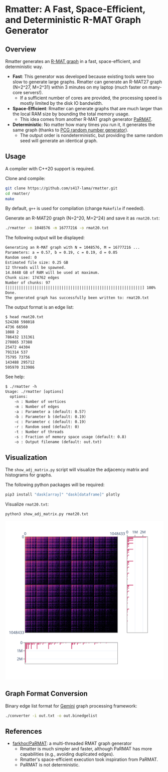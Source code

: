 # Rmatter: A Fast, Space-Efficient, and Deterministic R-MAT Graph Generator

## Overview

Rmatter generates an [R-MAT graph](https://www.cs.cmu.edu/~christos/PUBLICATIONS/siam04.pdf) in a fast, space-efficient, and deterministic way.

- **Fast**: This generator was developed because existing tools were too slow to generate large graphs. Rmatter can generate an R-MAT27 graph (N=2^27, M=2^31) within 3 minutes on my laptop (much faster on many-core servers!).
    - If a sufficient number of cores are provided, the processing speed is mostly limited by the disk IO bandwidth.
- **Space-Efficient**: Rmatter can generate graphs that are much larger than the local RAM size by bounding the total memory usage.
    - This idea comes from another R-MAT graph generator [PaRMAT](https://github.com/farkhor/PaRMAT).
- **Deterministic**: No matter how many times you run it, it generates the same graph (thanks to [PCG random number generator](https://www.pcg-random.org)).
    - The output order is nondeterministic, but providing the same random seed will generate an identical graph.

## Usage

A compiler with C++20 support is required.

Clone and compile:
```sh
git clone https://github.com/s417-lama/rmatter.git
cd rmatter/
make
```

By default, `g++` is used for compilation (change `Makefile` if needed).

Generate an R-MAT20 graph (N=2^20, M=2^24) and save it as `rmat20.txt`:
```sh
./rmatter -n 1048576 -m 16777216 -o rmat20.txt
```

The following output will be displayed:
```
Generating an R-MAT graph with N = 1048576, M = 16777216 ...
Parameters: a = 0.57, b = 0.19, c = 0.19, d = 0.05
Random seed: 0
Estimated file size: 0.25 GB
12 threads will be spawned.
14.8448 GB of RAM will be used at maximum.
Chunk size: 174762 edges
Number of chunks: 97
[||||||||||||||||||||||||||||||||||||||||||||||||||||||||||||] 100%
Done.
The generated graph has successfully been written to: rmat20.txt
```

The output format is an edge list:
```console
$ head rmat20.txt
524288 598018
4736 66560
1088 2
786432 131361
270865 37388
25472 44304
791314 537
75795 73756
143488 295712
595970 313986
```

See help:
```console
$ ./rmatter -h
Usage: ./rmatter [options]
  options:
    -n : Number of vertices
    -m : Number of edges
    -a : Parameter a (default: 0.57)
    -b : Parameter b (default: 0.19)
    -c : Parameter c (default: 0.19)
    -r : Random seed (default: 0)
    -t : Number of threads
    -s : Fraction of memory space usage (default: 0.8)
    -o : Output filename (default: out.txt)
```

## Visualization

The `show_adj_matrix.py` script will visualize the adjacency matrix and histograms for graphs.

The following python packages will be required:
```sh
pip3 install "dask[array]" "dask[dataframe]" plotly
```

Visualize `rmat20.txt`:
```sh
python3 show_adj_matrix.py rmat20.txt
```

![](images/rmat20.svg)

## Graph Format Conversion

Binary edge list format for [Gemini](https://github.com/thu-pacman/GeminiGraph) graph processing framework:
```sh
./converter -i out.txt -o out.binedgelist
```

## References

- [farkhor/PaRMAT](https://github.com/farkhor/PaRMAT): a multi-threaded RMAT graph generator
    - Rmatter is much simpler and faster, although PaRMAT has more capabilities (e.g., avoiding duplicated edges).
    - Rmatter's space-efficient execution took inspiration from PaRMAT.
    - PaRMAT is not deterministic.
